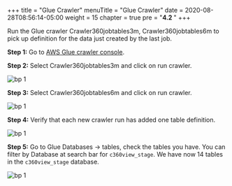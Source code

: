 +++
title = "Glue Crawler"
menuTitle = "Glue Crawler"
date = 2020-08-28T08:56:14-05:00
weight = 15
chapter = true
pre = "<b>4.2 </b>"
+++

Run the Glue crawler Crawler360jobtables3m, Crawler360jobtables6m to pick up definition for the data just created by the last job.


**Step 1:** Go to [AWS Glue crawler console](https://us-west-2.console.aws.amazon.com/glue/home?region=us-west-2#catalog:tab=crawlers).


**Step 2:** Select Crawler360jobtables3m and click on run crawler.

![bp 1](/images/glue/pic-gl01.png)

**Step 3:** Select Crawler360jobtables6m and click on run crawler.

![bp 1](/images/glue/pic-gl02.png)

**Step 4:** Verify that each new crawler run has added one table definition.

![bp 1](/images/glue/pic-gl03.png)


**Step 5:** Go to Glue Databases -> tables, check the tables you have. You can filter by Database at search bar for `c360view_stage`.
We have now 14 tables in the `c360view_stage` database.

![bp 1](/images/glue/pic-gl04.png)
